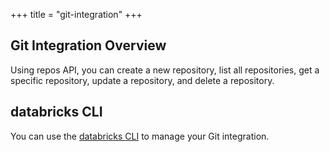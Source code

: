+++
title = "git-integration"
+++

## Git Integration Overview
Using repos API, you can create a new repository, list all repositories, get a specific repository, update a repository, and delete a repository.

## databricks CLI
You can use the [databricks CLI](https://docs.databricks.com/dev-tools/cli/index.html) to manage your Git integration.
